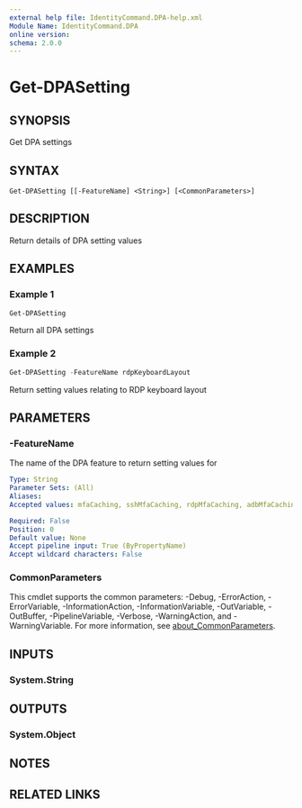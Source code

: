 ```yaml
---
external help file: IdentityCommand.DPA-help.xml
Module Name: IdentityCommand.DPA
online version:
schema: 2.0.0
---
```


# Get-DPASetting

## SYNOPSIS
Get DPA settings

## SYNTAX

```
Get-DPASetting [[-FeatureName] <String>] [<CommonParameters>]
```

## DESCRIPTION
Return details of DPA setting values

## EXAMPLES

### Example 1
```powershell
Get-DPASetting
```

Return all DPA settings

### Example 2
```powershell
Get-DPASetting -FeatureName rdpKeyboardLayout
```

Return setting values relating to RDP keyboard layout

## PARAMETERS

### -FeatureName
The name of the DPA feature to return setting values for

```yaml
Type: String
Parameter Sets: (All)
Aliases:
Accepted values: mfaCaching, sshMfaCaching, rdpMfaCaching, adbMfaCaching, k8sMfaCaching, sshCommandAudit, standingAccess, rdpFileTransfer, certificateValidation, rdpKeyboardLayout, rdpRecording

Required: False
Position: 0
Default value: None
Accept pipeline input: True (ByPropertyName)
Accept wildcard characters: False
```

### CommonParameters
This cmdlet supports the common parameters: -Debug, -ErrorAction, -ErrorVariable, -InformationAction, -InformationVariable, -OutVariable, -OutBuffer, -PipelineVariable, -Verbose, -WarningAction, and -WarningVariable. For more information, see [about_CommonParameters](http://go.microsoft.com/fwlink/?LinkID=113216).

## INPUTS

### System.String

## OUTPUTS

### System.Object
## NOTES

## RELATED LINKS
